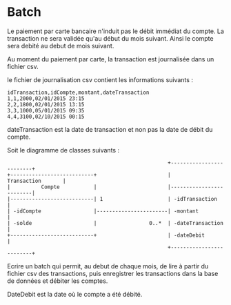 # Batch

Le paiement par carte bancaire n'induit pas le débit immédiat du compte. La transaction ne sera validée qu'au début du mois suivant. Ainsi le compte sera debité au debut de mois suivant.

Au moment du paiement par carte, la transaction est journalisée dans un fichier csv.

le fichier de journalisation csv contient les informations suivants :

```
idTransaction,idCompte,montant,dateTransaction
1,1,2000,02/01/2015 23:15
2,2,1800,02/01/2015 13:15
3,3,1000,05/01/2015 09:35
4,4,3100,02/10/2015 00:15
```
dateTransaction est la date de transaction et non pas la date de débit du compte.

Soit le diagramme de classes suivants :
```
                                                    +-------------------------+
+---------------------------+                       |       Transaction       |
|          Compte           |                       |-------------------------|
|---------------------------| 1                     | -idTransaction          |
| -idCompte                 |-----------------------| -montant                |
| -solde                    |                 0..*  | -dateTransaction        |
+---------------------------+                       | -dateDebit              |
                                                    +-------------------------+
```
Ecrire un batch qui permit, au debut de chaque mois, de lire à partir du fichier csv des transactions, puis enregistrer les transactions dans la base de données et débiter les comptes.

DateDebit est la date où le compte a été débité.
